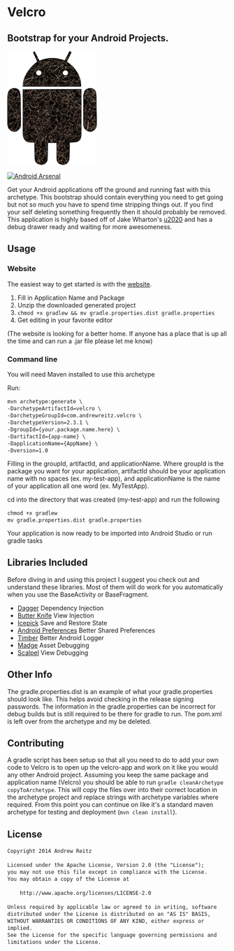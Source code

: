 # Velcro

## Bootstrap for your Android Projects.

![Velcro Image](velcro-android.png)

[![Android Arsenal](https://img.shields.io/badge/Android%20Arsenal-Velcro-brightgreen.svg?style=flat)](https://android-arsenal.com/details/1/1027)

Get your Android applications off the ground and running fast with this archetype. This bootstrap
should contain everything you need to get going but not so much you have to spend time stripping
things out. If you find your self deleting something frequently then it should probably be removed.
This application is highly based off of Jake Wharton's [u2020](https://github.com/JakeWharton/u2020)
and has a debug drawer ready and waiting for more awesomeness.

## Usage

### Website

The easiest way to get started is with the [website](http://velcro.andrewreitz.com).

1. Fill in Application Name and Package
1. Unzip the downloaded generated project
1. `chmod +x gradlew && mv gradle.properties.dist gradle.properties`
1. Get editing in your favorite editor

(The website is looking for a better home. If anyone has a place that is up all the time and can run a .jar file please
let me know)

### Command line

You will need Maven installed to use this archetype

Run:

    mvn archetype:generate \
    -DarchetypeArtifactId=velcro \
    -DarchetypeGroupId=com.andrewreitz.velcro \
    -DarchetypeVersion=2.3.1 \
    -DgroupId={your.package.name.here} \
    -DartifactId={app-name} \
    -DapplicationName={AppName} \
    -Dversion=1.0

Filling in the groupId, artifactId, and applicationName. Where groupId is the package you want for
your application, artifactId should be your application name with no spaces (ex. my-test-app), and
applicationName is the name of your application all one word (ex. MyTestApp).

cd into the directory that was created (my-test-app) and run the following

    chmod +x gradlew
    mv gradle.properties.dist gradle.properties

Your application is now ready to be imported into Android Studio or run gradle tasks

## Libraries Included

Before diving in and using this project I suggest you check out and understand these libraries. Most
of them will do work for you automatically when you use the BaseActivity or BaseFragment.

* [Dagger](https://github.com/square/dagger) Dependency Injection
* [Butter Knife](https://github.com/JakeWharton/butterknife) View Injection
* [Icepick](https://github.com/frankiesardo/icepick) Save and Restore State
* [Android Preferences](https://github.com/InkApplications/android-preferences) Better Shared Preferences
* [Timber](https://github.com/JakeWharton/timber) Better Android Logger
* [Madge](https://github.com/JakeWharton/madge) Asset Debugging
* [Scalpel](https://github.com/JakeWharton/scalpel) View Debugging

## Other Info

The gradle.properties.dist is an example of what your gradle.properties should look like. This helps
 avoid checking in the release signing passwords. The information in the gradle.properties can be
 incorrect for debug builds but is still required to be there for gradle to run. The pom.xml is left
 over from the archetype and my be deleted.

## Contributing

A gradle script has been setup so that all you need to do to add your own code to Velcro is to open
up the velcro-app and work on it like you would any other Android project. Assuming you keep the
same package and application name (Velcro) you should be able to run
`gradle cleanArchetype copyToArchetype`. This will copy
the files over into their correct location in the archetype project and replace strings with
archetype variables where required. From this point you can continue on like it's a standard maven
archetype for testing and deployment (`mvn clean install`).

## License

    Copyright 2014 Andrew Reitz

    Licensed under the Apache License, Version 2.0 (the "License");
    you may not use this file except in compliance with the License.
    You may obtain a copy of the License at

        http://www.apache.org/licenses/LICENSE-2.0

    Unless required by applicable law or agreed to in writing, software
    distributed under the License is distributed on an "AS IS" BASIS,
    WITHOUT WARRANTIES OR CONDITIONS OF ANY KIND, either express or implied.
    See the License for the specific language governing permissions and
    limitations under the License.
